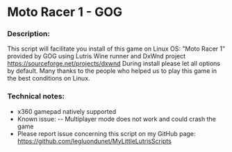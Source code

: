 # Moto Racer 1 - GOG

### Description:
This script will facilitate you install of this game on Linux OS:
 "Moto Racer 1" provided by GOG using Lutris Wine runner and DxWnd project https://sourceforge.net/projects/dxwnd
During install please let all options by default.
Many thanks to the people who helped us to play this game in the best conditions on Linux.

### Technical notes:
- x360 gamepad natively supported
- Known issue:
-- Multiplayer mode does not work and could crash the game
- Please report issue concerning this script on my GitHub page:
https://github.com/legluondunet/MyLittleLutrisScripts
